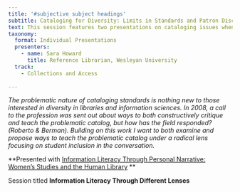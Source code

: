 ```yaml
---
title: '#subjective subject headings'
subtitle: Cataloging for Diversity: Limits in Standards and Patron Discovery
text: This session features two presentations on cataloging issues when taking diversity and inclusion into account.
taxonomy:
  format: Individual Presentations
  presenters:
    - name: Sara Howard
	  title: Reference Librarian, Wesleyan University
  track:
    - Collections and Access
  
---
```

_The problematic nature of cataloging standards is nothing new to those interested in diversity in libraries and information sciences. In 2008, a call to the profession was sent out about ways to both constructively critique and teach the problematic catalog, but how has the field responded? (Roberto & Berman). Building on this work I want to both examine and propose ways to teach the problematic catalog under a radical lens focusing on student inclusion in the conversation._

**Presented with [Information Literacy Through Personal Narrative: Women’s Studies and the Human Library](/program/sessions/Information-Literacy-Through-Personal-Narrative-Women's-Studies-and-the-Human-Library) **

Session titled **Information Literacy Through Different Lenses**
